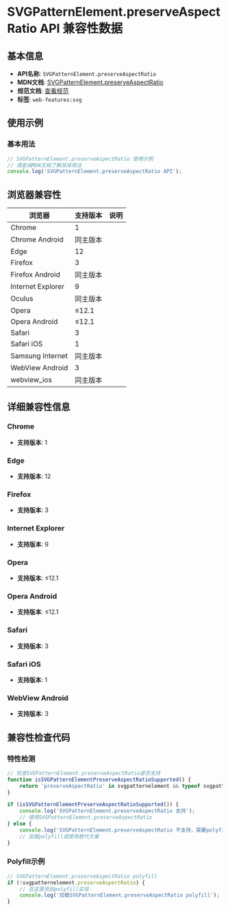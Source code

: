 # SVGPatternElement.preserveAspectRatio API 兼容性数据

## 基本信息

- **API名称**: `SVGPatternElement.preserveAspectRatio`
- **MDN文档**: [SVGPatternElement.preserveAspectRatio](https://developer.mozilla.org/docs/Web/API/SVGPatternElement/preserveAspectRatio)
- **规范文档**: [查看规范](https://svgwg.org/svg2-draft/types.html#__svg__SVGFitToViewBox__preserveAspectRatio)
- **标签**: `web-features:svg`

## 使用示例

### 基本用法

```javascript
// SVGPatternElement.preserveAspectRatio 使用示例
// 请查阅MDN文档了解具体用法
console.log('SVGPatternElement.preserveAspectRatio API');
```

## 浏览器兼容性

| 浏览器 | 支持版本 | 说明 |
|--------|----------|------|
| Chrome | 1 |  |
| Chrome Android | 同主版本 |  |
| Edge | 12 |  |
| Firefox | 3 |  |
| Firefox Android | 同主版本 |  |
| Internet Explorer | 9 |  |
| Oculus | 同主版本 |  |
| Opera | ≤12.1 |  |
| Opera Android | ≤12.1 |  |
| Safari | 3 |  |
| Safari iOS | 1 |  |
| Samsung Internet | 同主版本 |  |
| WebView Android | 3 |  |
| webview_ios | 同主版本 |  |

## 详细兼容性信息

### Chrome

- **支持版本**: 1

### Edge

- **支持版本**: 12

### Firefox

- **支持版本**: 3

### Internet Explorer

- **支持版本**: 9

### Opera

- **支持版本**: ≤12.1

### Opera Android

- **支持版本**: ≤12.1

### Safari

- **支持版本**: 3

### Safari iOS

- **支持版本**: 1

### WebView Android

- **支持版本**: 3

## 兼容性检查代码

### 特性检测

```javascript
// 检查SVGPatternElement.preserveAspectRatio是否支持
function isSVGPatternElementPreserveAspectRatioSupported() {
    return 'preserveAspectRatio' in svgpatternelement && typeof svgpatternelement.preserveAspectRatio === 'function';
}

if (isSVGPatternElementPreserveAspectRatioSupported()) {
    console.log('SVGPatternElement.preserveAspectRatio 支持');
    // 使用SVGPatternElement.preserveAspectRatio
} else {
    console.log('SVGPatternElement.preserveAspectRatio 不支持，需要polyfill');
    // 加载polyfill或使用替代方案
}
```

### Polyfill示例

```javascript
// SVGPatternElement.preserveAspectRatio polyfill
if (!svgpatternelement.preserveAspectRatio) {
    // 在这里添加polyfill实现
    console.log('加载SVGPatternElement.preserveAspectRatio polyfill');
}
```

